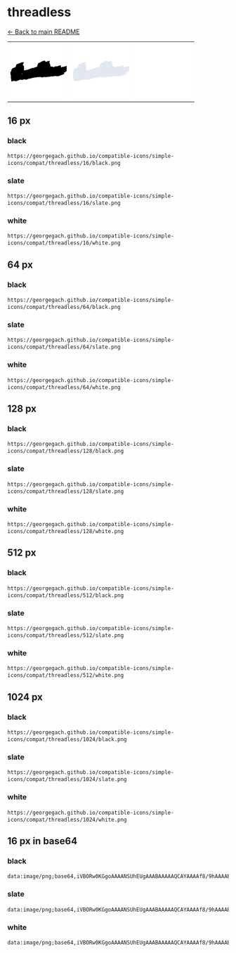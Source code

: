 # threadless

[← Back to main README](../../README.md)

<table><tr>
  <td><img src="./128/black.png" width="128" alt="threadless black icon" /></td>
  <td><img src="./128/slate.png" width="128" alt="threadless slate icon" /></td>
  <td><img src="./128/white.png" width="128" alt="threadless white icon" /></td>
</tr></table>

## 16 px

### black
```
https://georgegach.github.io/compatible-icons/simple-icons/compat/threadless/16/black.png
```

### slate
```
https://georgegach.github.io/compatible-icons/simple-icons/compat/threadless/16/slate.png
```

### white
```
https://georgegach.github.io/compatible-icons/simple-icons/compat/threadless/16/white.png
```

## 64 px

### black
```
https://georgegach.github.io/compatible-icons/simple-icons/compat/threadless/64/black.png
```

### slate
```
https://georgegach.github.io/compatible-icons/simple-icons/compat/threadless/64/slate.png
```

### white
```
https://georgegach.github.io/compatible-icons/simple-icons/compat/threadless/64/white.png
```

## 128 px

### black
```
https://georgegach.github.io/compatible-icons/simple-icons/compat/threadless/128/black.png
```

### slate
```
https://georgegach.github.io/compatible-icons/simple-icons/compat/threadless/128/slate.png
```

### white
```
https://georgegach.github.io/compatible-icons/simple-icons/compat/threadless/128/white.png
```

## 512 px

### black
```
https://georgegach.github.io/compatible-icons/simple-icons/compat/threadless/512/black.png
```

### slate
```
https://georgegach.github.io/compatible-icons/simple-icons/compat/threadless/512/slate.png
```

### white
```
https://georgegach.github.io/compatible-icons/simple-icons/compat/threadless/512/white.png
```

## 1024 px

### black
```
https://georgegach.github.io/compatible-icons/simple-icons/compat/threadless/1024/black.png
```

### slate
```
https://georgegach.github.io/compatible-icons/simple-icons/compat/threadless/1024/slate.png
```

### white
```
https://georgegach.github.io/compatible-icons/simple-icons/compat/threadless/1024/white.png
```

## 16 px in base64

### black
```
data:image/png;base64,iVBORw0KGgoAAAANSUhEUgAAABAAAAAQCAYAAAAf8/9hAAAABmJLR0QA/wD/AP+gvaeTAAAAnklEQVQ4je3QsQpBURzH8Y+6meUBPIDNG5jMvIay2MTgVbyAWTHyBpTNICUGEl2lsJzhdnNjMN5v/er06/c75/z/5PyVKropL0IPM0xRySq3ccE85bdwxStoiBo6aKIBfRxxxwZ1jLALpThxwSc54YAH9l/CaQ2iUC6HeUuJ79+wTYRjrIMXY4xlFF4tYoEVzpiE8zNraUkKv4RysnkD8j03Amb6QekAAAAASUVORK5CYII=
```

### slate
```
data:image/png;base64,iVBORw0KGgoAAAANSUhEUgAAABAAAAAQCAYAAAAf8/9hAAAABmJLR0QA/wD/AP+gvaeTAAAA8UlEQVQ4je2QMUoDYRSEZ/5dRBDBTbMSRK09QzotbD1CsLOysZIUdlZewl6w8wJeQAxY6i66RtAkiEYw/p+NW4kGsc1XDe89hjcjTfk3rsVN9bxGGG+u5tlRPQPSohruhUTrINIYt5vNRvHN4Pr2acdJOJS5WMmzVr0se/0too5lz30ZHpDoNFFoQSwlv7q4G+zL7CLPy1QBtVFoy3FDclPym8TsjxGK3rCvyLuDM6RHQf6HBjqpIg+yG0AqvFC3YulFcgkggxxGoKsQKZUwAk6WFxuXKeLe0ozkcyV0/REG8vhsKc+6tuPEJwBPPJryK5/5NGyZ8oH33wAAAABJRU5ErkJggg==
```

### white
```
data:image/png;base64,iVBORw0KGgoAAAANSUhEUgAAABAAAAAQCAYAAAAf8/9hAAAABmJLR0QA/wD/AP+gvaeTAAAAsElEQVQ4je2PPWoCYRRFzwdDarWxywLs3EEqa92GYGMnEnArbsBaiKXuQMHOQgRRRJHICILHZiBh8IcByznwmnO5cB/kvA+1orZTLlI76kj9UT8flZvqUR2nfEP99Y+eWlVbal2toXbVrXpWF+qX2ldXSSn2CUHdAxegCOyAcobPvyNgA5SACCj8C0/AEjC5GJgnLgYGIYRpBKyBD2ACzIADMARmIYTryw1qyDA55w437a+Z6er2foYAAAAASUVORK5CYII=
```

